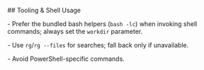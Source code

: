 \## Tooling \& Shell Usage

\- Prefer the bundled bash helpers (`bash -lc`) when invoking shell commands; always set the `workdir` parameter.

\- Use `rg`/`rg --files` for searches; fall back only if unavailable.

\- Avoid PowerShell-specific commands.

